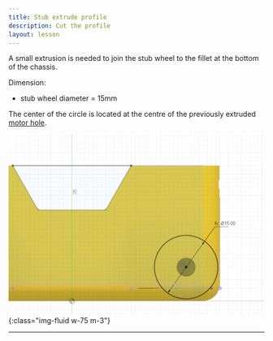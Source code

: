 ```yaml
---
title: Stub extrude profile
description: Cut the profile
layout: lesson
---
```


A small extrusion is needed to join the stub wheel to the fillet at the bottom of the chassis.

Dimension:

* stub wheel diameter = 15mm

The center of the circle is located at the centre of the previously extruded [motor hole](17_motor).

![Chassis stub extrude profile Cad Drawing](assets/chassis_stub_extrude.png){:class="img-fluid w-75 m-3"}

---
